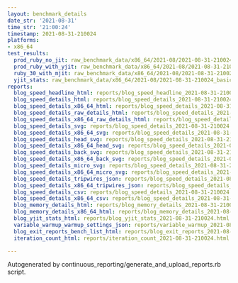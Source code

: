 ```yaml
---
layout: benchmark_details
date_str: '2021-08-31'
time_str: '21:00:24'
timestamp: 2021-08-31-210024
platforms:
- x86_64
test_results:
  prod_ruby_no_jit: raw_benchmark_data/x86_64/2021-08/2021-08-31-210024_basic_benchmark_prod_ruby_no_jit.json
  prod_ruby_with_yjit: raw_benchmark_data/x86_64/2021-08/2021-08-31-210024_basic_benchmark_prod_ruby_with_yjit.json
  ruby_30_with_mjit: raw_benchmark_data/x86_64/2021-08/2021-08-31-210024_basic_benchmark_ruby_30_with_mjit.json
  yjit_stats: raw_benchmark_data/x86_64/2021-08/2021-08-31-210024_basic_benchmark_yjit_stats.json
reports:
  blog_speed_headline_html: reports/blog_speed_headline_2021-08-31-210024.html
  blog_speed_details_html: reports/blog_speed_details_2021-08-31-210024.html
  blog_speed_details_x86_64_html: reports/blog_speed_details_2021-08-31-210024.x86_64.html
  blog_speed_details_raw_details_html: reports/blog_speed_details_2021-08-31-210024.raw_details.html
  blog_speed_details_x86_64_raw_details_html: reports/blog_speed_details_2021-08-31-210024.x86_64.raw_details.html
  blog_speed_details_svg: reports/blog_speed_details_2021-08-31-210024.svg
  blog_speed_details_x86_64_svg: reports/blog_speed_details_2021-08-31-210024.x86_64.svg
  blog_speed_details_head_svg: reports/blog_speed_details_2021-08-31-210024.head.svg
  blog_speed_details_x86_64_head_svg: reports/blog_speed_details_2021-08-31-210024.x86_64.head.svg
  blog_speed_details_back_svg: reports/blog_speed_details_2021-08-31-210024.back.svg
  blog_speed_details_x86_64_back_svg: reports/blog_speed_details_2021-08-31-210024.x86_64.back.svg
  blog_speed_details_micro_svg: reports/blog_speed_details_2021-08-31-210024.micro.svg
  blog_speed_details_x86_64_micro_svg: reports/blog_speed_details_2021-08-31-210024.x86_64.micro.svg
  blog_speed_details_tripwires_json: reports/blog_speed_details_2021-08-31-210024.tripwires.json
  blog_speed_details_x86_64_tripwires_json: reports/blog_speed_details_2021-08-31-210024.x86_64.tripwires.json
  blog_speed_details_csv: reports/blog_speed_details_2021-08-31-210024.csv
  blog_speed_details_x86_64_csv: reports/blog_speed_details_2021-08-31-210024.x86_64.csv
  blog_memory_details_html: reports/blog_memory_details_2021-08-31-210024.html
  blog_memory_details_x86_64_html: reports/blog_memory_details_2021-08-31-210024.x86_64.html
  blog_yjit_stats_html: reports/blog_yjit_stats_2021-08-31-210024.html
  variable_warmup_warmup_settings_json: reports/variable_warmup_2021-08-31-210024.warmup_settings.json
  blog_exit_reports_bench_list_html: reports/blog_exit_reports_2021-08-31-210024.bench_list.html
  iteration_count_html: reports/iteration_count_2021-08-31-210024.html

---
```

Autogenerated by continuous_reporting/generate_and_upload_reports.rb script.
